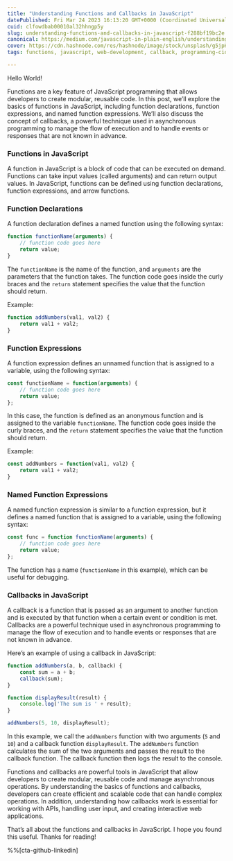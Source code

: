 ```yaml
---
title: "Understanding Functions and Callbacks in JavaScript"
datePublished: Fri Mar 24 2023 16:13:20 GMT+0000 (Coordinated Universal Time)
cuid: clfowdbab00010al32hhngp5y
slug: understanding-functions-and-callbacks-in-javascript-f288bf19bc2e
canonical: https://medium.com/javascript-in-plain-english/understanding-functions-and-callbacks-in-javascript-f288bf19bc2e
cover: https://cdn.hashnode.com/res/hashnode/image/stock/unsplash/g5jpH62pwes/upload/dd3cc3efc7284f725b57d5891565cb7b.jpeg
tags: functions, javascript, web-development, callback, programming-ciovqvfcb008mb253jrczo9ye

---
```


Hello World!

Functions are a key feature of JavaScript programming that allows developers to create modular, reusable code. In this post, we’ll explore the basics of functions in JavaScript, including function declarations, function expressions, and named function expressions. We’ll also discuss the concept of callbacks, a powerful technique used in asynchronous programming to manage the flow of execution and to handle events or responses that are not known in advance.

### Functions in JavaScript

A function in JavaScript is a block of code that can be executed on demand. Functions can take input values (called arguments) and can return output values. In JavaScript, functions can be defined using function declarations, function expressions, and arrow functions.

### Function Declarations

A function declaration defines a named function using the following syntax:

```javascript
function functionName(arguments) {
    // function code goes here
    return value;
}
```

The `functionName` is the name of the function, and `arguments` are the parameters that the function takes. The function code goes inside the curly braces and the `return` statement specifies the value that the function should return.

Example:

```javascript
function addNumbers(val1, val2) {
    return val1 + val2;
}
```

### Function Expressions

A function expression defines an unnamed function that is assigned to a variable, using the following syntax:

```javascript
const functionName = function(arguments) {
    // function code goes here
    return value;
};
```

In this case, the function is defined as an anonymous function and is assigned to the variable `functionName`. The function code goes inside the curly braces, and the `return` statement specifies the value that the function should return.

Example:

```javascript
const addNumbers = function(val1, val2) {
    return val1 + val2;
}
```

### Named Function Expressions

A named function expression is similar to a function expression, but it defines a named function that is assigned to a variable, using the following syntax:

```javascript
const func = function functionName(arguments) {
    // function code goes here
    return value;
};
```

The function has a name (`functionName` in this example), which can be useful for debugging.

### Callbacks in JavaScript

A callback is a function that is passed as an argument to another function and is executed by that function when a certain event or condition is met. Callbacks are a powerful technique used in asynchronous programming to manage the flow of execution and to handle events or responses that are not known in advance.

Here’s an example of using a callback in JavaScript:

```javascript
function addNumbers(a, b, callback) {
    const sum = a + b;
    callback(sum);
}

function displayResult(result) {
    console.log('The sum is ' + result);
}

addNumbers(5, 10, displayResult);
```

In this example, we call the `addNumbers` function with two arguments (`5` and `10`) and a callback function `displayResult`. The `addNumbers` function calculates the sum of the two arguments and passes the result to the callback function. The callback function then logs the result to the console.

Functions and callbacks are powerful tools in JavaScript that allow developers to create modular, reusable code and manage asynchronous operations. By understanding the basics of functions and callbacks, developers can create efficient and scalable code that can handle complex operations. In addition, understanding how callbacks work is essential for working with APIs, handling user input, and creating interactive web applications.

That’s all about the functions and callbacks in JavaScript. I hope you found this useful. Thanks for reading!

%%[cta-github-linkedin]